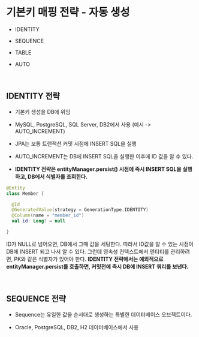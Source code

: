 # 기본키 매핑 전략 - 자동 생성

- IDENTITY

- SEQUENCE

- TABLE

- AUTO

<br>

## IDENTITY 전략

- 기본키 생성을 DB에 위임

- MySQL, PostgreSQL, SQL Server, DB2에서 사용 (예시 -> AUTO_INCREMENT)

- JPA는 보통 트랜잭션 커밋 시점에 INSERT SQL을 실행

- AUTO_INCREMENT는 DB에 INSERT SQL을 실행한 이후에 ID 값을 알 수 있다.

- **IDENTITY 전략은 entityManager.persist() 시점에 즉시 INSERT SQL을 실행하고, DB에서 식별자를 조회한다.**

```kotlin
@Entity
class Member {

  @Id
  @GeneratedValue(strategy = GenerationType.IDENTITY)
  @Column(name = "member_id")
  val id: Long? = null

}
```

ID가 NULL로 넘어오면, DB에서 그때 값을 세팅한다. 따라서 ID값을 알 수 있는 시점이 DB에 INSERT 되고 나서 알 수 있다. 그런데 영속성 컨텍스트에서 엔티티를 관리하려면, PK와 같은 식별자가 있어야 한다. **IDENTITY 전략에서는 예외적으로 entityManager.persist를 호출하면, 커밋전에 즉시 DB에 INSERT 쿼리를 보낸다.**

<br>

## SEQUENCE 전략

- Sequence는 유일한 값을 순서대로 생성하는 특별한 데이터베이스 오브젝트이다.

- Oracle, PostgreSQL, DB2, H2 데이터베이스에서 사용

```kotlin

```
